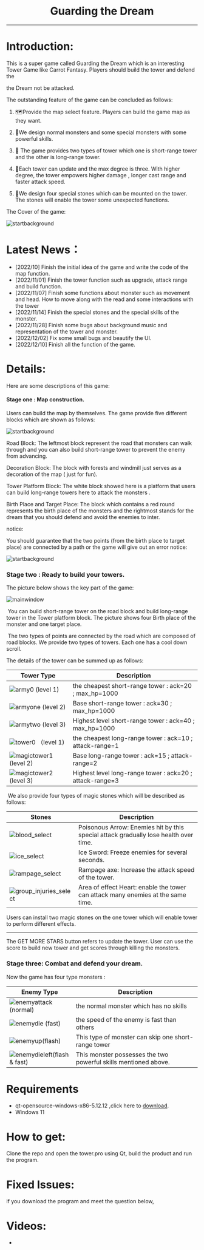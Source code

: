 # <center>Guarding the Dream</center>



------



# Introduction:

This is a super game called  Guarding the Dream which is an interesting Tower Game like Carrot Fantasy.  Players should build the tower and defend the 

the Dream not be attacked. 



The outstanding feature of the game can be concluded as follows:

1.  🗺️Provide the map select feature. Players can build the game map as  they want. 

2.  👻We design normal monsters and some  special monsters  with some powerful skills.

3.  🗼 The game provides two types of tower which one is  short-range tower and  the other is  long-range tower.

4.  🌿Each tower can update and the max degree is three. With higher degree, the tower empowers higher damage , longer cast range and faster attack speed.

5.  💎We design  four special stones which can be mounted on the tower. The stones will enable the tower some unexpected  functions.

   

The Cover  of the game:

![startbackground](./ReadmePhoto/cover.png)



# Latest News：

- [2022/10] Finish the initial idea of the  game and  write  the code of the map function.
- [2022/11/01]  Finish the  tower function such as upgrade, attack range and build function.
- [2022/11/07] Finish some functions about monster such as movement and head. How to move along with the read and some interactions with the tower
- [2022/11/14] Finish the  special stones and the  special skills of the monster.
- [2022/11/28] Finish some bugs about background music and representation of the tower and monster.
- [2022/12/02] Fix some small bugs and beautify the UI.
- [2022/12/10] Finish all the function of the game.



# Details:

Here are some descriptions of this game:

#### Stage one : Map construction.

Users can build the map by themselves. The  game provide five different blocks which are shown as follows:

![startbackground](./ReadmePhoto/blocks.png)

Road Block: The leftmost block represent the road that monsters can walk through and you can also build short-range tower to prevent the enemy from advancing.

Decoration Block: The block with forests and  windmill just serves as a decoration of the map ( just for fun). 

Tower Platform Block: The white block showed here is a platform that users can build long-range towers here to attack the monsters . 

Birth Place and Target Place: The block which contains a red round represents  the birth place of the monsters  and the rightmost stands for the dream that you should defend and avoid the enemies to inter.



notice:

You should guarantee that the two points  (from the birth place to target place)  are connected by a path or the game will give out an error notice:

![startbackground](./ReadmePhoto/connect.png)



### Stage two : Ready to build your towers.

The picture below shows the key part of the game:

![mainwindow](D:\Tower\Tower\ReadmePhoto\mainwindow.png)



​		You can build short-range tower on the road block  and build long-range tower in the Tower platform block.  The picture shows four Birth place of the monster and one target place. 

​		The two types of points are connected by the road which are composed of road blocks.  We provide two types of towers. Each one has a cool down scroll.  

The details of the tower can be summed up as follows:

| Tower Type                                                 | Description                                                |
| ---------------------------------------------------------- | ---------------------------------------------------------- |
| ![army0](./ReadmePhoto/army0.gif) (level 1)                | the cheapest short-range tower :   ack=20 ; max_hp=1000    |
| ![armyone](./ReadmePhoto/armyone.gif)   (level 2)          | Base short-range tower :   ack=30 ; max_hp=1000            |
| ![armytwo](./ReadmePhoto/armytwo.gif) (level 3)            | Highest level short-range tower :   ack=40 ; max_hp=1000   |
| ![tower0](./ReadmePhoto/tower0.gif) （level 1)             | the cheapest long-range tower :   ack=10 ; attack-range=1  |
| ![magictower1](./ReadmePhoto/magictower1.gif)    (level 2) | Base long-range tower :   ack=15 ; attack-range=2          |
| ![magictower2](./ReadmePhoto/magictower2.gif)   (level 3)  | Highest level long-range tower :   ack=20 ; attack-range=3 |





​		We also provide four types of magic stones which will be described as follows:

| Stones                                                       | Description                                                  |
| ------------------------------------------------------------ | ------------------------------------------------------------ |
| ![blood_select](./ReadmePhoto/blood_select.png)              | Poisonous Arrow:     Enemies hit by this special attack gradually lose health over time. |
| ![ice_select](./ReadmePhoto/ice_select.png)                  | Ice Sword:     Freeze enemies for several seconds.           |
| ![rampage_select](./ReadmePhoto/rampage_select.png)          | Rampage axe:     Increase the attack speed of the tower.     |
| ![group_injuries_select](./ReadmePhoto/group_injuries_select.png) | Area of effect Heart:     enable the tower can attack many enemies at the same time. |

Users can install two magic stones on the one tower which will  enable tower to  perform different effects. 

------



The GET MORE STARS button refers to update the tower.  User can use the score to build new tower and get scores through killing the monsters.





### Stage three: Combat and defend your dream.

Now  the game has four type monsters :

| Enemy Type                                                   | Description                                                  |
| ------------------------------------------------------------ | ------------------------------------------------------------ |
| ![enemyattack](./ReadmePhoto/enemyattack.gif)(normal)        | the normal monster which has no skills                       |
| ![enemydie](./ReadmePhoto/enemydie.gif)       (fast)         | the speed of the enemy is fast than others                   |
| ![enemyup](./ReadmePhoto/enemyup.gif)(flash)                 | This type of monster can skip one  short-range tower         |
| ![enemydieleft](./ReadmePhoto/enemydieleft.gif)(flash & fast) | This monster possesses the two powerful skills mentioned above. |





# Requirements

- qt-opensource-windows-x86-5.12.12  ,click here to  [download](https://www.qt.io/blog/qt-5.12.12-released).
- Windows 11 



# How to get:

Clone the repo and  open the tower.pro using Qt,  build the product and run the program.



# Fixed Issues:

if you  download the program and meet the question below,



# Videos:

- 

